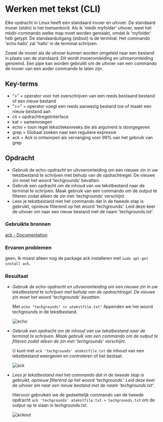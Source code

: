 # Werken met tekst (CLI)
Elke opdracht in Linux heeft een standaard invoer en uitvoer.
De standaard invoer (stdin) is het toetsenbord. Als ik 'mkdir myfolder' uitvoer, weet het mkdir-commando welke map moet worden gemaakt, omdat ik 'myfolder' heb getypt.
De standaarduitgang (stdout) is de terminal. Het commando 'echo hallo' zal 'hallo' in de terminal schrijven.

Zowel de invoer als de uitvoer kunnen worden omgeleid naar een bestand in plaats van de standaard. Dit wordt invoeromleiding en uitvoeromleiding genoemd.
Een pipe kan worden gebruikt om de uitvoer van een commando de invoer van een ander commando te laten zijn.
## Key-terms
- “>” = operator voor het overschrijven van een reeds bestaand bestand of een nieuw bestand
- ">>" = operator voegt een reeds aanwezig bestand toe of maakt een nieuw bestand aan
- cli = opdrachtregelinterface
- kat = samenvoegen
- echo = toon regel tekst/tekenreeks die als argument is doorgegeven
- grep = Globaal zoeken naar een reguliere expressie
- ack = Ack is ontworpen als vervanging voor 99% van het gebruik van grep
## Opdracht
- Gebruik de echo-opdracht en uitvoeromleiding om een nieuwe zin in uw tekstbestand te schrijven met behulp van de opdrachtregel. De nieuwe zin moet het woord ‘techgrounds’ bevatten.
- Gebruik een opdracht om de inhoud van uw tekstbestand naar de terminal te schrijven. Maak gebruik van een commando om de output te filteren zodat alleen de zin met ‘techgrounds’ verschijnt.
- Lees je tekstbestand met het commando dat in de tweede stap is gebruikt, opnieuw filterend op het woord 'techgrounds'. Leid deze keer de uitvoer om naar een nieuw bestand met de naam 'techgrounds.txt'.
### Gebruikte bronnen
[ack - Documentation](https://beyondgrep.com/documentation/)

### Ervaren problemen
geen, Ik moest alleen nog de package ack installeren met `sudo apt-get install ack`.

### Resultaat
- *Gebruik de echo-opdracht en uitvoeromleiding om een nieuwe zin in uw tekstbestand te schrijven met behulp van de opdrachtregel. De nieuwe zin moet het woord ‘techgrounds’ bevatten.*
    
    Met `echo "techgrounds" >> atekstfile.txt"` Appenden we het woord techgrounds in de tekstbestand.
    
    ![echo](https://github.com/Rithmatist/cloud-6-repo-Rithmatist/blob/main/00_includes/echo.JPG?raw=true)    

- *Gebruik een opdracht om de inhoud van uw tekstbestand naar de terminal te schrijven. Maak gebruik van een commando om de output te filteren zodat alleen de zin met ‘techgrounds’ verschijnt.*

    U kunt met `ack 'techgrounds' atekstfile.txt` de inhoud van een tekstbestand weergeven en controleren of het bestaat.
    
    ![ack](https://github.com/Rithmatist/cloud-6-repo-Rithmatist/blob/main/00_includes/ack.JPG?raw=true)

- *Lees je tekstbestand met het commando dat in de tweede stap is gebruikt, opnieuw filterend op het woord 'techgrounds'. Leid deze keer de uitvoer om naar een nieuw bestand met de naam 'techgrounds.txt'.*

    Hiervoor gebruiken we de gedeeltelijk commando van de tweede opdracht `ack 'techgrounds' atekstfile.txt > techgrounds.txt` om de output op te slaan in techgrounds.txt.
    
    ![ackout](https://github.com/Rithmatist/cloud-6-repo-Rithmatist/blob/main/00_includes/ackout.JPG?raw=true)
